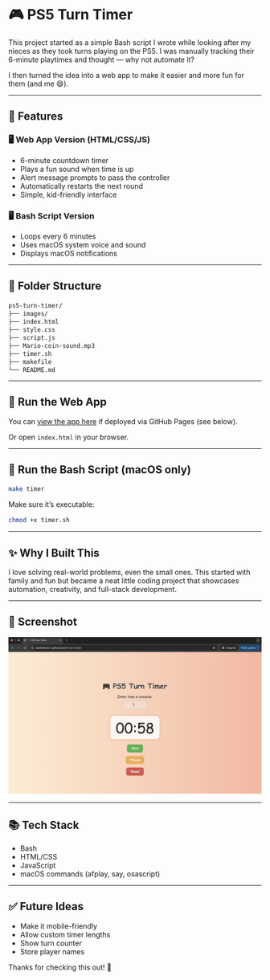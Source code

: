 # 🎮 PS5 Turn Timer

This project started as a simple Bash script I wrote while looking after my nieces as they took turns playing on the PS5. I was manually tracking their 6-minute playtimes and thought — why not automate it?

I then turned the idea into a web app to make it easier and more fun for them (and me 😄).

---

## 🔧 Features

### 🖥️ Web App Version (HTML/CSS/JS)
- 6-minute countdown timer
- Plays a fun sound when time is up
- Alert message prompts to pass the controller
- Automatically restarts the next round
- Simple, kid-friendly interface

### 🖥️ Bash Script Version
- Loops every 6 minutes
- Uses macOS system voice and sound
- Displays macOS notifications

---

## 📂 Folder Structure

```
ps5-turn-timer/
├── images/
├── index.html           
├── style.css           
├── script.js            
├── Mario-coin-sound.mp3 
├── timer.sh             
├── makefile             
└── README.md            
```

---

## 🚀 Run the Web App

You can [view the app here](https://abdirahman-i.github.io/ps5-turn-timer/) if deployed via GitHub Pages (see below).

Or open `index.html` in your browser.

---

## 🔁 Run the Bash Script (macOS only)

```bash
make timer
```

Make sure it’s executable:

```bash
chmod +x timer.sh
```

---

## ✨ Why I Built This

I love solving real-world problems, even the small ones. This started with family and fun but became a neat little coding project that showcases automation, creativity, and full-stack development.

---

## 📸 Screenshot

![ps5-timer](images/ps5-turn-timer.png)

---

## 📚 Tech Stack

- Bash
- HTML/CSS
- JavaScript
- macOS commands (afplay, say, osascript)

---

## ✅ Future Ideas

- Make it mobile-friendly
- Allow custom timer lengths
- Show turn counter
- Store player names

Thanks for checking this out! 🎉


